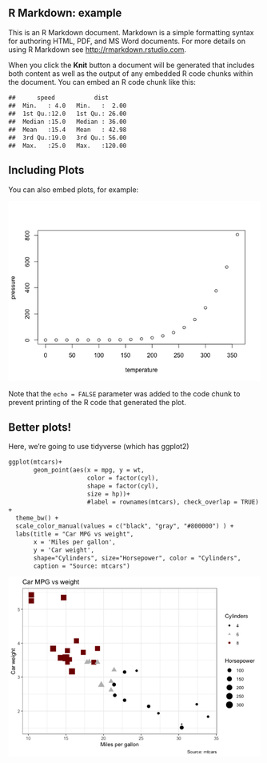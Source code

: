 ## R Markdown: example

This is an R Markdown document. Markdown is a simple formatting syntax
for authoring HTML, PDF, and MS Word documents. For more details on
using R Markdown see <http://rmarkdown.rstudio.com>.

When you click the **Knit** button a document will be generated that
includes both content as well as the output of any embedded R code
chunks within the document. You can embed an R code chunk like this:

    ##      speed           dist       
    ##  Min.   : 4.0   Min.   :  2.00  
    ##  1st Qu.:12.0   1st Qu.: 26.00  
    ##  Median :15.0   Median : 36.00  
    ##  Mean   :15.4   Mean   : 42.98  
    ##  3rd Qu.:19.0   3rd Qu.: 56.00  
    ##  Max.   :25.0   Max.   :120.00

## Including Plots

You can also embed plots, for example:

![](a0_practice_files/figure-markdown_strict/pressure-1.png)

Note that the `echo = FALSE` parameter was added to the code chunk to
prevent printing of the R code that generated the plot.

## Better plots!

Here, we’re going to use tidyverse (which has ggplot2)

    ggplot(mtcars)+ 
           geom_point(aes(x = mpg, y = wt, 
                          color = factor(cyl),
                          shape = factor(cyl),
                          size = hp))+ 
                          #label = rownames(mtcars), check_overlap = TRUE) +
      theme_bw() +
      scale_color_manual(values = c("black", "gray", "#800000") ) +
      labs(title = "Car MPG vs weight", 
           x = 'Miles per gallon',
           y = 'Car weight',
           shape="Cylinders", size="Horsepower", color = "Cylinders",
           caption = "Source: mtcars")

![](a0_practice_files/figure-markdown_strict/plot-cars-1.png)
